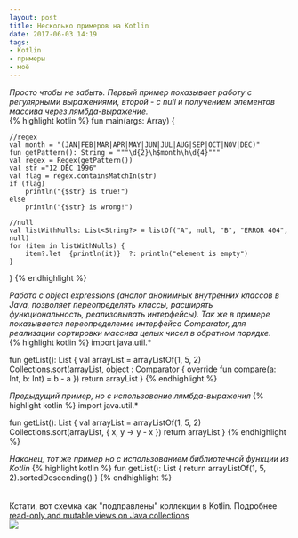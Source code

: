```yaml
---
layout: post
title: Несколько примеров на Kotlin
date: 2017-06-03 14:19
tags:
- Kotlin
- примеры
- моё
---
```

*Просто чтобы не забыть. Первый пример показывает работу с регулярными выражениями, второй - с null и получением элементов массива через лямбда-выражение.*
<br>
{% highlight kotlin %}
fun main(args: Array<String>) {
    
    //regex
    val month = "(JAN|FEB|MAR|APR|MAY|JUN|JUL|AUG|SEP|OCT|NOV|DEC)"
	fun getPattern(): String = """\d{2}\h$month\h\d{4}"""
    val regex = Regex(getPattern())
    val str ="12 DEC 1996"
    val flag = regex.containsMatchIn(str)
    if (flag)
    	println("{$str} is true!")
    else
    	println("{$str} is wrong!")
    
    //null
    val listWithNulls: List<String?> = listOf("A", null, "B", "ERROR 404", null)
	for (item in listWithNulls) {
     	item?.let  {println(it)}  ?: println("element is empty") 
	}
}
{% endhighlight %}

*Работа с object expressions (аналог анонимных внутренних классов в Java, позволяет переопределять классы, расширять функциональность, реализовывать интерфейсы). Так же в примере показывается переопределение интерфейса Comparator, для реализации сортировки массива целых чисел в обратном порядке.* 
<br>
{% highlight kotlin %}
import java.util.*

fun getList(): List<Int> {
    val arrayList = arrayListOf(1, 5, 2)
    Collections.sort(arrayList, object : Comparator<Int> {
        override fun compare(a: Int, b: Int) = b - a
    })
    return arrayList
}
{% endhighlight %}

*Предыдущий пример, но с использование лямбда-выражения*
{% highlight kotlin %}
import java.util.*

fun getList(): List<Int> {
    val arrayList = arrayListOf(1, 5, 2)
    Collections.sort(arrayList, { x, y -> y - x })
    return arrayList
}
{% endhighlight %}

*Наконец, тот же пример но с использованием библиотечной функции из Kotlin*
{% highlight kotlin %}
fun getList(): List<Int> {
    return arrayListOf(1, 5, 2).sortedDescending()
}
{% endhighlight %}
<br>
<br>
<br>
Кстати, вот схемка как "подправлены" коллекции в Kotlin. Подробнее <a href="https://blog.jetbrains.com/kotlin/2012/09/kotlin-m3-is-out/#Collections" title="Kotlin collections">read-only and mutable views on Java collections</a>
<br>
<img src="{{ site.baseurl }}/images/Collections.png">
<br> 



